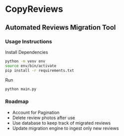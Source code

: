 # CopyReviews

## Automated Reviews Migration Tool

### Usage Instructions
Install Dependencies
```bash
python -m venv env
source env/bin/activate
pip install -r requirements.txt
```
Run
```bash
python main.py
```

### Roadmap
* Account for Pagination
* Delete review photos after use
* Use database to keep track of migrated reviews
* Update migration engine to ingest only new reviews